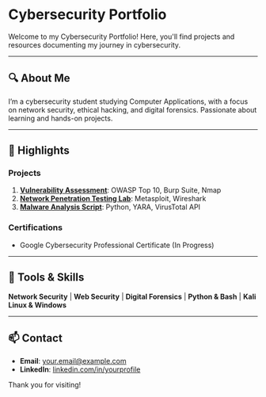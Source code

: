 # Cybersecurity Portfolio

Welcome to my Cybersecurity Portfolio! Here, you'll find projects and resources documenting my journey in cybersecurity.

---

## 🔍 About Me
I’m a cybersecurity student studying Computer Applications, with a focus on network security, ethical hacking, and digital forensics. Passionate about learning and hands-on projects.

---

## 📁 Highlights

### Projects
1. **[Vulnerability Assessment](./projects/vulnerability-assessment)**: OWASP Top 10, Burp Suite, Nmap
2. **[Network Penetration Testing Lab](./projects/network-penetration-testing-lab)**: Metasploit, Wireshark
3. **[Malware Analysis Script](./projects/malware-analysis)**: Python, YARA, VirusTotal API

### Certifications
- Google Cybersecurity Professional Certificate (In Progress)

---

## 🚀 Tools & Skills
**Network Security** | **Web Security** | **Digital Forensics** | **Python & Bash** | **Kali Linux & Windows**

---

## 📫 Contact
- **Email**: [your.email@example.com](mailto:your.email@example.com)
- **LinkedIn**: [linkedin.com/in/yourprofile](https://linkedin.com/in/yourprofile)

Thank you for visiting!
